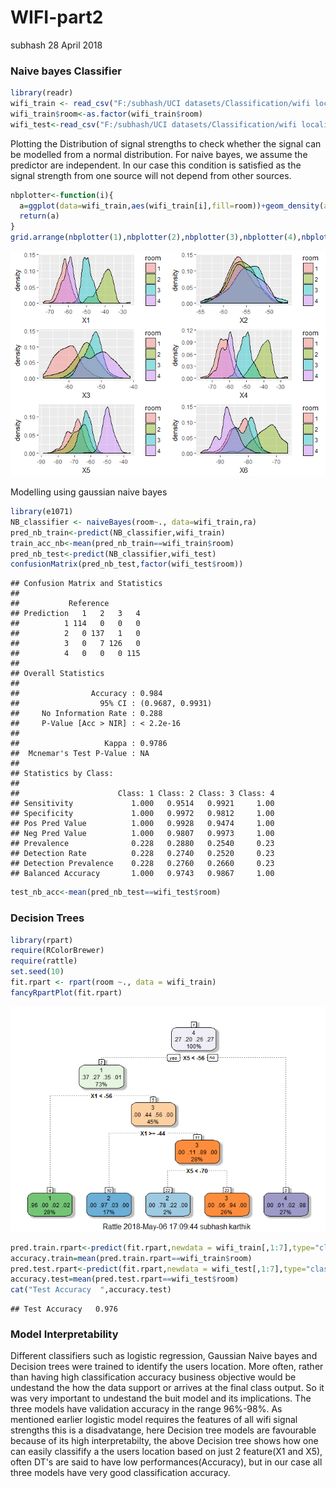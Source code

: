 WIFI-part2
================
subhash
28 April 2018

### Naive bayes Classifier

``` r
library(readr)
wifi_train <- read_csv("F:/subhash/UCI datasets/Classification/wifi localization/train_rm_outliers.csv")
wifi_train$room<-as.factor(wifi_train$room)
wifi_test<-read_csv("F:/subhash/UCI datasets/Classification/wifi localization/testfile.csv")
```

Plotting the Distribution of signal strengths to check whether the signal can be modelled from a normal distribution. For naive bayes, we assume the predictor are independent. In our case this condition is satisfied as the signal strength from one source will not depend from other sources.

``` r
nbplotter<-function(i){
  a=ggplot(data=wifi_train,aes(wifi_train[i],fill=room))+geom_density(alpha=0.4)+ xlab(names(wifi_train)[i])
  return(a)
}
grid.arrange(nbplotter(1),nbplotter(2),nbplotter(3),nbplotter(4),nbplotter(5),nbplotter(6),nrow=3)
```

![](wifi_part2_files/figure-markdown_github/unnamed-chunk-2-1.png)

Modelling using gaussian naive bayes

``` r
library(e1071)
NB_classifier <- naiveBayes(room~., data=wifi_train,ra)
pred_nb_train<-predict(NB_classifier,wifi_train)
train_acc_nb<-mean(pred_nb_train==wifi_train$room)
pred_nb_test<-predict(NB_classifier,wifi_test)
confusionMatrix(pred_nb_test,factor(wifi_test$room))
```

    ## Confusion Matrix and Statistics
    ## 
    ##           Reference
    ## Prediction   1   2   3   4
    ##          1 114   0   0   0
    ##          2   0 137   1   0
    ##          3   0   7 126   0
    ##          4   0   0   0 115
    ## 
    ## Overall Statistics
    ##                                           
    ##                Accuracy : 0.984           
    ##                  95% CI : (0.9687, 0.9931)
    ##     No Information Rate : 0.288           
    ##     P-Value [Acc > NIR] : < 2.2e-16       
    ##                                           
    ##                   Kappa : 0.9786          
    ##  Mcnemar's Test P-Value : NA              
    ## 
    ## Statistics by Class:
    ## 
    ##                      Class: 1 Class: 2 Class: 3 Class: 4
    ## Sensitivity             1.000   0.9514   0.9921     1.00
    ## Specificity             1.000   0.9972   0.9812     1.00
    ## Pos Pred Value          1.000   0.9928   0.9474     1.00
    ## Neg Pred Value          1.000   0.9807   0.9973     1.00
    ## Prevalence              0.228   0.2880   0.2540     0.23
    ## Detection Rate          0.228   0.2740   0.2520     0.23
    ## Detection Prevalence    0.228   0.2760   0.2660     0.23
    ## Balanced Accuracy       1.000   0.9743   0.9867     1.00

``` r
test_nb_acc<-mean(pred_nb_test==wifi_test$room)
```

### Decision Trees

``` r
library(rpart)
require(RColorBrewer)
require(rattle)
set.seed(10)
fit.rpart <- rpart(room ~., data = wifi_train)
fancyRpartPlot(fit.rpart)
```

![](wifi_part2_files/figure-markdown_github/unnamed-chunk-4-1.png)

``` r
pred.train.rpart<-predict(fit.rpart,newdata = wifi_train[,1:7],type="class")
accuracy.train=mean(pred.train.rpart==wifi_train$room)
pred.test.rpart<-predict(fit.rpart,newdata = wifi_test[,1:7],type="class")
accuracy.test=mean(pred.test.rpart==wifi_test$room)
cat("Test Accuracy  ",accuracy.test)
```

    ## Test Accuracy   0.976

### Model Interpretability

Different classifiers such as logistic regression, Gaussian Naive bayes and Decision trees were trained to identify the users location. More often, rather than having high classification accuracy business objective would be undestand the how the data support or arrives at the final class output. So it was very important to undestand the buit model and its implications.
The three models have validation accuracy in the range 96%-98%. As mentioned earlier logistic model requires the features of all wifi signal strengths this is a disadvatange, here Decision tree models are favourable because of its high interpretabilty, the above Decision tree shows how one can easily classifify a the users location based on just 2 feature(X1 and X5), often DT's are said to have low performances(Accuracy), but in our case all three models have very good classification accuracy.
